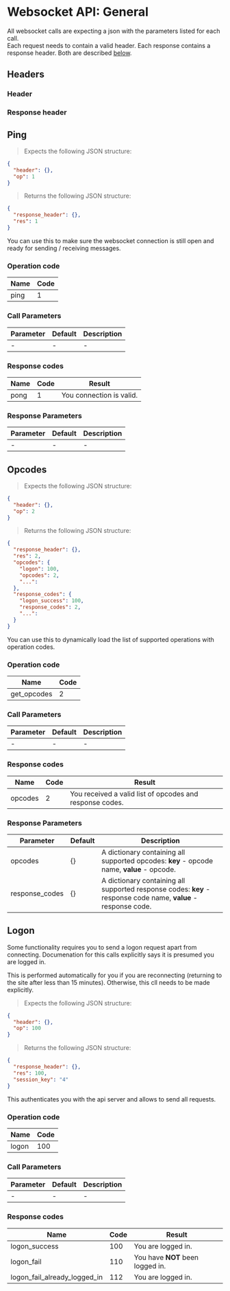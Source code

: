 # Websocket API: General

<aside class="notice">
All websocket calls are expecting a json with the parameters listed for each call.
</aside>

<aside class="notice">
Each request needs to contain a valid header. Each response contains a response header. Both are described <a href="#headers">below</a>.
</aside>

## Headers

### Header
### Response header

## Ping

> Expects the following JSON structure:

```json
{
  "header": {},
  "op": 1
}
```


> Returns the following JSON structure:

```json
{
  "response_header": {},
  "res": 1
}
```

You can use this to make sure the websocket connection is still open and ready for sending / receiving messages.

### Operation code

Name | Code
--------- | -------
ping | 1

### Call Parameters

Parameter | Default | Description
--------- | ------- | -----------
- | - | -

### Response codes

Name | Code | Result
--------- | ------- | -----------
pong | 1 | You connection is valid.

### Response Parameters

Parameter | Default | Description
--------- | ------- | -----------
- | - | -


## Opcodes


> Expects the following JSON structure:

```json
{
  "header": {},
  "op": 2
}
```


> Returns the following JSON structure:

```json
{
  "response_header": {},
  "res": 2,
  "opcodes": {
    "logon": 100,
    "opcodes": 2,
    "...":
  },
  "response_codes": {
    "logon_success": 100,
    "response_codes": 2,
    "...":
  }
}
```

You can use this to dynamically load the list of supported operations with operation codes.

### Operation code

Name | Code
--------- | -------
get_opcodes | 2

### Call Parameters

Parameter | Default | Description
--------- | ------- | -----------
- | - | -

### Response codes

Name | Code | Result
--------- | ------- | -----------
opcodes | 2 | You received a valid list of opcodes and response codes.

### Response Parameters

Parameter | Default | Description
--------- | ------- | -----------
opcodes | {} | A dictionary containing all supported opcodes: **key** - opcode name, **value** - opcode.
response_codes | {} | A dictionary containing all supported response codes: **key** - response code name, **value** - response code.


## Logon

Some functionality requires you to send a logon request apart from connecting. Documenation for this calls explicitly says it is presumed you are logged in.

This is performed automatically for you if you are reconnecting (returning to the site after less than 15 minutes). Otherwise, this cll needs to be made explicitly.

> Expects the following JSON structure:

```json
{
  "header": {},
  "op": 100
}
```


> Returns the following JSON structure:

```json
{
  "response_header": {},
  "res": 100,
  "session_key": "4"
}
```

This authenticates you with the api server and allows to send all requests.

### Operation code

Name | Code
--------- | -------
logon | 100

### Call Parameters

Parameter | Default | Description
--------- | ------- | -----------
- | - | -

### Response codes

Name | Code | Result
--------- | ------- | -----------
logon_success | 100 | You are logged in.
logon_fail | 110 | You have **NOT** been logged in.
logon_fail_already_logged_in | 112 | You are logged in.